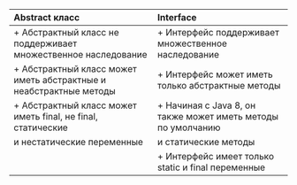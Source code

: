 | **Abstract класс**                                                 | **Interface**                                                |
|:-------------------------------------------------------------------|:-------------------------------------------------------------|
| + Абстрактный класс не поддерживает множественное наследование     | + Интерфейс поддерживает множественное наследование          |
| + Абстрактный класс может иметь абстрактные и неабстрактные методы | + Интерфейс может иметь только абстрактные методы            |
| + Абстрактный класс может иметь final, не final, статические       | + Начиная с Java 8, он также может иметь методы по умолчанию |
| и нестатические переменные                                         | и статические методы                                         |
|                                                                    | + Интерфейс имеет только static и final переменные           |




